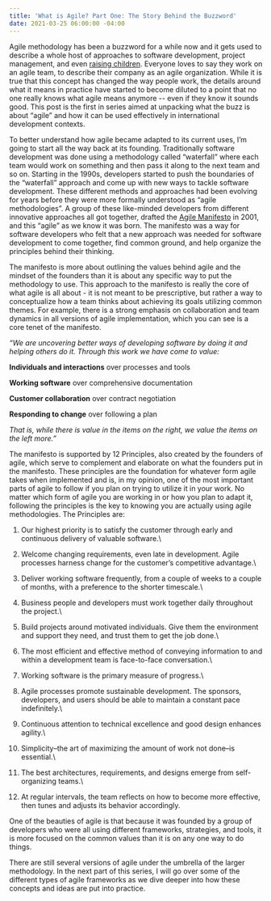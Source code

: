 ```yaml
---
title: 'What is Agile? Part One: The Story Behind the Buzzword'
date: 2021-03-25 06:00:00 -04:00
---
```


Agile methodology has been a buzzword for a while now and it gets used to describe a whole host of approaches to software development, project management, and even [raising children](https://www.ted.com/talks/bruce_feiler_agile_programming_for_your_family?language=en). Everyone loves to say they work on an agile team, to describe their company as an agile organization. While it is true that  this concept has changed the way people work, the details around what it means in practice have started to become diluted to a point that no one really knows what agile means anymore -- even if they know it sounds good. This post is the first in series aimed at unpacking what the buzz is about “agile” and how it can be used effectively in international development contexts.

<!--more-->

To better understand how agile became adapted to its current uses, I’m going to start all the way back at its founding. Traditionally software development was done using a methodology called “waterfall” where each team would work on something and then pass it along to the next team and so on. Starting in the 1990s, developers started to push the boundaries of the “waterfall” approach and come up with new ways to tackle software development. These different methods and approaches had been evolving for years before they were more formally understood as “agile methodologies”. A group of these like-minded developers from different innovative approaches all got together, drafted the [Agile Manifesto](http://agilemanifesto.org/) in 2001, and this “agile” as we know it was born. The manifesto was a way for software developers who felt that a new approach was needed for software development to come together, find common ground, and help organize the principles behind their thinking.

The manifesto is more about outlining the values behind agile and the mindset of the founders than it is about any specific way to put the methodology to use. This approach to the manifesto is really the core of what agile is all about - it is not meant to be prescriptive, but rather a way to conceptualize how a team thinks about achieving its goals utilizing common themes. For example, there is a strong emphasis on collaboration and team dynamics in all versions of agile implementation, which you can see is a core tenet of the manifesto.

*“We are uncovering better ways of developing software by doing it and helping others do it. Through this work we have come to value:*

**Individuals and interactions** over processes and tools

**Working software** over comprehensive documentation

**Customer collaboration** over contract negotiation

**Responding to change** over following a plan

*That is, while there is value in the items on the right, we value the items on the left more.”*

The manifesto is supported by 12 Principles, also created by the founders of agile, which serve to complement and elaborate on what the founders put in the manifesto. These principles are the foundation for whatever form agile takes when implemented and is, in my opinion, one of the most important parts of agile to follow if you plan on trying to utilize it in your work. No matter which form of agile you are working in or how you plan to adapt it, following the principles is the key to knowing you are actually using agile methodologies. The Principles are:

 1. Our highest priority is to satisfy the customer through early and continuous delivery of valuable software.\\

 2. Welcome changing requirements, even late in development. Agile processes harness change for the customer’s competitive advantage.\\

 3. Deliver working software frequently, from a couple of weeks to a couple of months, with a preference to the shorter timescale.\\

 4. Business people and developers must work together daily throughout the project.\\

 5. Build projects around motivated individuals. Give them the environment and support they need, and trust them to get the job done.\\

 6. The most efficient and effective method of conveying information to and within a development team is face-to-face conversation.\\

 7. Working software is the primary measure of progress.\\

 8. Agile processes promote sustainable development. The sponsors, developers, and users should be able to maintain a constant pace indefinitely.\\

 9. Continuous attention to technical excellence and good design enhances agility.\\

10. Simplicity–the art of maximizing the amount of work not done–is essential.\\

11. The best architectures, requirements, and designs emerge from self-organizing teams.\\

12. At regular intervals, the team reflects on how to become more effective, then tunes and adjusts its behavior accordingly.

One of the beauties of agile is that because it was founded by a group of developers who were all using different frameworks, strategies, and tools, it is more focused on the common values than it is on any one way to do things.

There are still several versions of agile under the umbrella of the larger methodology. In the next part of this series, I will go over some of the different types of agile frameworks as we dive deeper into how these concepts and ideas are put into practice.